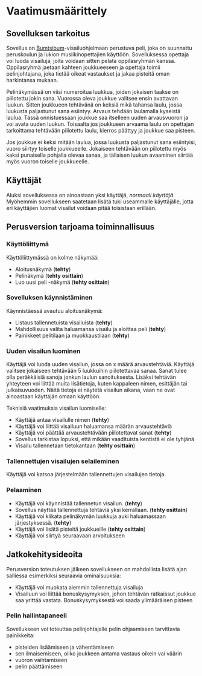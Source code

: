 # Vaatimusmäärittely

## Sovelluksen tarkoitus
Sovellus on [Bumtsibum](https://fi.wikipedia.org/wiki/Bumtsibum)-visailuohjelmaan perustuva peli, joka on suunnattu peruskoulun ja lukion musiikinopettajien käyttöön. Sovelluksessa opettaja voi luoda visailuja, joita voidaan sitten pelata oppilasryhmän kanssa. Oppilasryhmä jaetaan kahteen joukkueeseen ja opettaja toimii pelinjohtajana, joka tietää oikeat vastaukset ja jakaa pisteitä oman harkintansa mukaan.

Pelinäkymässä on viisi numeroitua luukkua, joiden jokaisen taakse on piilotettu jokin sana. Vuorossa oleva joukkue valitsee ensin avattavan luukun. Sitten joukkueen tehtävänä on keksiä mikä tahansa laulu, jossa luukusta paljastunut sana esiintyy. Arvaus tehdään laulamalla kyseistä laulua. Tässä onnistuessaan joukkue saa itselleen uuden arvausvuoron ja voi avata uuden luukun. Toisaalta jos joukkueen arvaama laulu on opettajan tarkoittama tehtävään piilotettu laulu, kierros päättyy ja joukkue saa pisteen.
  
Jos joukkue ei keksi mitään laulua, jossa luukusta paljastunut sana esiintyisi, vuoro siirtyy toiselle joukkueelle. Jokaiseen tehtävään on piilotettu myös kaksi punaisella pohjalla olevaa sanaa, ja tällaisen luukun avaaminen siirtää myös vuoron toiselle joukkueelle.

## Käyttäjät
Aluksi sovelluksessa on ainoastaan yksi käyttäjä, _normaali käyttäjä_. Myöhemmin sovellukseen saatetaan lisätä tuki useammalle käyttäjälle, jotta eri käyttäjien luomat visailut voidaan pitää toisistaan erillään.

## Perusversion tarjoama toiminnallisuus

### Käyttöliittymä

Käyttöliittymässä on kolme näkymää:

- Aloitusnäkymä (**tehty**)
- Pelinäkymä (**tehty osittain**)
- Luo uusi peli -näkymä (**tehty osittain**)

### Sovelluksen käynnistäminen
Käynnistäessä avautuu aloitusnäkymä:

- Listaus tallennetuista visailuista (**tehty**)
- Mahdollisuus valita haluamansa visailu ja aloittaa peli (**tehty**)
- Painikkeet pelitilaan ja muokkaustilaan (**tehty**)

### Uuden visailun luominen
Käyttäjä voi luoda uuden visailun, jossa on x määrä arvaustehtäviä. Käyttäjä valitsee jokaiseen tehtävään 5 luukkuihin piilotettavaa sanaa. Sanat tulee olla peräkkäisiä sanoja jonkun laulun sanoituksesta. Lisäksi tehtävän yhteyteen voi liittää muita lisätietoja, kuten kappaleen nimen, esittäjän tai julkaisuvuoden. Näitä tietoja ei näytetä visailun aikana, vaan ne ovat ainoastaan käyttäjän omaan käyttöön.

Teknisiä vaatimuksia visailun luomiselle:

- Käyttäjä antaa visailulle nimen (**tehty**)
- Käyttäjä voi liittää visailuun haluamansa määrän arvaustehtäviä
- Käyttäjä voi päättää arvaustehtävään piilotettavat sanat (**tehty**)
- Sovellus tarkistaa lopuksi, että mikään vaadituista kentistä ei ole tyhjänä
- Visailu tallennetaan tietokantaan (**tehty osittain**)

### Tallennettujen visailujen selaileminen
Käyttäjä voi katsoa järjestelmään tallennettujen visailujen tietoja.

### Pelaaminen
- Käyttäjä voi käynnistää tallennetun visailun. (**tehty**)
- Sovellus näyttää tallennettuja tehtäviä yksi kerrallaan. (**tehty osittain**)
- Käyttäjä voi klikata pelinäkymän luukkuja auki haluamassaan järjestyksessä. (**tehty**)
- Käyttäjä voi lisätä pisteitä joukkueille (**tehty osittain**)
- Käyttäjä voi siirtyä seuraavaan arvoitukseen

## Jatkokehitysideoita 
Perusversion toteutuksen jälkeen sovellukseen on mahdollista lisätä ajan salliessa esimerkiksi seuraavia ominaisuuksia:
- Käyttäjä voi muokata aiemmin tallennettuja visailuja
- Visailuun voi liittää bonuskysymyksen, johon tehtävän ratkaissut joukkue saa yrittää vastata. Bonuskysymyksestä voi saada ylimääräisen pisteen

### Pelin hallintapaneeli
Sovellukseen voi toteuttaa pelinjohtajalle pelin ohjaamiseen tarvittavia painikkeita:
- pisteiden lisäämiseen ja vähentämiseen
- sen ilmaisemiseen, oliko joukkeen antama vastaus oikein vai väärin
- vuoron vaihtamiseen
- pelin päättämiseen
